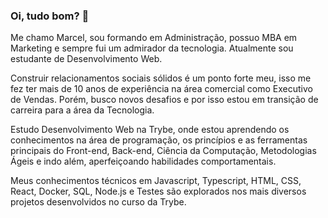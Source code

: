 ### Oi, tudo bom? 👋

<!--
**marcellsa/marcellsa** is a ✨ _special_ ✨ repository because its `README.md` (this file) appears on your GitHub profile.

Here are some ideas to get you started:

- 🔭 I’m currently working on ...
- 🌱 I’m currently learning ...
- 👯 I’m looking to collaborate on ...
- 🤔 I’m looking for help with ...
- 💬 Ask me about ...
- 📫 How to reach me: ...
- 😄 Pronouns: ...
- ⚡ Fun fact: ...
-->
Me chamo Marcel, sou formando em Administração, possuo MBA em Marketing e sempre fui um admirador da tecnologia. Atualmente sou estudante de Desenvolvimento Web.

Construir relacionamentos sociais sólidos é um ponto forte meu, isso me fez ter mais de 10 anos de experiência na área comercial como Executivo de Vendas. Porém, busco novos desafios e por isso estou em transição de carreira para a área da Tecnologia.

Estudo Desenvolvimento Web na Trybe, onde estou aprendendo os conhecimentos na área de programação, os princípios e as ferramentas principais do Front-end, Back-end, Ciência da Computação, Metodologias Ágeis e indo além, aperfeiçoando habilidades comportamentais.

Meus conhecimentos técnicos em Javascript, Typescript, HTML, CSS, React, Docker, SQL, Node.js e Testes são explorados nos mais diversos projetos desenvolvidos no curso da Trybe.

